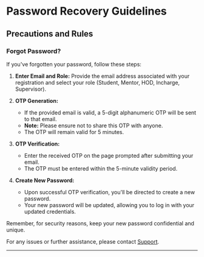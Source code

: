 # Password Recovery Guidelines

## Precautions and Rules

### Forgot Password?

If you've forgotten your password, follow these steps:

1. **Enter Email and Role:** Provide the email address associated with your registration and select your role (Student, Mentor, HOD, Incharge, Supervisor).
   
2. **OTP Generation:**
   - If the provided email is valid, a 5-digit alphanumeric OTP will be sent to that email.
   - **Note:** Please ensure not to share this OTP with anyone.
   - The OTP will remain valid for 5 minutes.

3. **OTP Verification:**
   - Enter the received OTP on the page prompted after submitting your email.
   - The OTP must be entered within the 5-minute validity period.

4. **Create New Password:**
   - Upon successful OTP verification, you'll be directed to create a new password.
   - Your new password will be updated, allowing you to log in with your updated credentials.

Remember, for security reasons, keep your new password confidential and unique.

For any issues or further assistance, please contact [Support](mailto:support@example.com).

---
